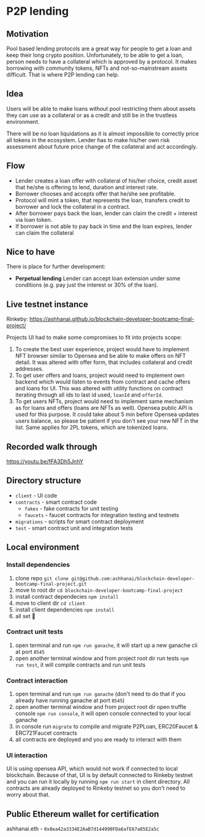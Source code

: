 # P2P lending

## Motivation
Pool based lending protocols are a great way for people to get a loan and keep their long crypto position. Unfortunately, to be able to get a loan, person needs to have a collateral which is approved by a protocol. It makes borrowing with community tokens, NFTs and not-so-mainstream assets difficult. That is where P2P lending can help. 

## Idea
Users will be able to make loans without pool restricting them about assets they can use as a collateral or as a credit and still be in the trustless environment.

There will be no loan liquidations as it is almost impossible to correctly price all tokens in the ecosystem. Lender has to make his/her own risk assessment about future price change of the collateral and act accordingly.

## Flow
* Lender creates a loan offer with collateral of his/her choice, credit asset that he/she is offering to lend, duration and interest rate.
* Borrower chooses and accepts offer that he/she see profitable.
* Protocol will mint a token, that represents the loan, transfers credit to borrower and lock the collateral in a contract.
* After borrower pays back the loan, lender can claim the credit + interest via loan token.
* If borrower is not able to pay back in time and the loan expires, lender can claim the collateral

## Nice to have
There is place for further development:

* **Perpetual lending** Lender can accept loan extension under some conditions (e.g. pay just the interest or 30% of the loan).

## Live testnet instance
Rinkeby: https://ashhanai.github.io/blockchain-developer-bootcamp-final-project/

Projects UI had to make some compromises to fit into projects scope:
1. To create the best user experience, project would have to implement NFT browser similar to Opensea and be able to make offers on NFT detail. It was altered with offer form, that includes collateral and credit addresses.
2. To get user offers and loans, project would need to implement own backend which would listen to events from contract and cache offers and loans for UI. This was altered with utility functions on contract iterating through all ids to last id used, `loanId` and `offerId`.
3. To get users NFTs, project would need to implement same mechanism as for loans and offers (loans are NFTs as well). Opensea public API is used for this purpose. It could take about 5 min before Opensea updates users balance, so please be patient if you don't see your new NFT in the list. Same applies for 2PL tokens, which are tokenized loans.

## Recorded walk through
https://youtu.be/fFA3Dh5JnhY

## Directory structure
- `client` - UI code
- `contracts` - smart contract code
	- `fakes` - fake contracts for unit testing
	- `faucets` - faucet contracts for integration testing and testnets
- `migrations` - scripts for smart contract deployment
- `test` - smart contract unit and integration tests

## Local environment

### Install dependencies
1. clone repo `git clone git@github.com:ashhanai/blockchain-developer-bootcamp-final-project.git`
2. move to root dir `cd blockchain-developer-bootcamp-final-project`
3. install contract dependecies `npm install`
4. move to client dir `cd client`
5. install client dependencies `npm install`
6. all set 🥳

### Contract unit tests
1. open terminal and run `npm run ganache`, it will start up a new ganache cli at port `8545`
2. open another terminal window and from project root dir run tests `npm run test`, it will compile contracts and run unit tests

### Contract interaction
1. open terminal and run `npm run ganache` (don't need to do that if you already have running ganache at port `8545`)
2. open another terminal window and from project root dir open truffle console `npm run console`, it will open console connected to your local ganache
3. in console run `migrate` to compile and migrate P2PLoan, ERC20Faucet & ERC721Faucet contracts
4. all contracts are deployed and you are ready to interact with them

### UI interaction
UI is using opensea API, which would not work if connected to local blockchain. Because of that, UI is by default connected to Rinkeby testnet and you can run it locally by running `npm run start` in client directory. All contracts are already deployed to Rinkeby testnet so you don't need to worry about that. 

## Public Ethereum wallet for certification
ashhanai.eth - `0x8ea42a3334E2AaB7d144990FDa6afE67a85E2a5c`
